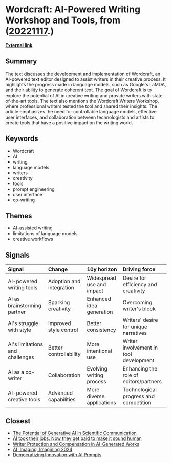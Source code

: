 # __Wordcraft: AI-Powered Writing Workshop and Tools__, from ([20221117](https://kghosh.substack.com/p/20221117).)

__[External link](https://wordcraft-writers-workshop.appspot.com/learn?utm_source=substack&utm_medium=email)__



## Summary

The text discusses the development and implementation of Wordcraft, an AI-powered text editor designed to assist writers in their creative process. It highlights the progress made in language models, such as Google's LaMDA, and their ability to generate coherent text. The goal of Wordcraft is to explore the potential of AI in creative writing and provide writers with state-of-the-art tools. The text also mentions the Wordcraft Writers Workshop, where professional writers tested the tool and shared their insights. The article emphasizes the need for controllable language models, effective user interfaces, and collaboration between technologists and artists to create tools that have a positive impact on the writing world.

## Keywords

* Wordcraft
* AI
* writing
* language models
* writers
* creativity
* tools
* prompt engineering
* user interface
* co-writing

## Themes

* AI-assisted writing
* limitations of language models
* creative workflows

## Signals

| Signal                          | Change                   | 10y horizon               | Driving force                          |
|:--------------------------------|:-------------------------|:--------------------------|:---------------------------------------|
| AI-powered writing tools        | Adoption and integration | Widespread use and impact | Desire for efficiency and creativity   |
| AI as brainstorming partner     | Sparking creativity      | Enhanced idea generation  | Overcoming writer's block              |
| AI's struggle with style        | Improved style control   | Better consistency        | Writers' desire for unique narratives  |
| AI's limitations and challenges | Better controllability   | More intentional use      | Writer involvement in tool development |
| AI as a co-writer               | Collaboration            | Evolving writing process  | Enhancing the role of editors/partners |
| AI-powered creative tools       | Advanced capabilities    | More diverse applications | Technological progress and competition |

## Closest

* [The Potential of Generative AI in Scientific Communication](60f3a64993d5e355561c59e5d641bec9)
* [AI took their jobs. Now they get paid to make it sound human](59af07f2473d3c7206db85369b4e563e)
* [Writer Protection and Compensation in AI-Generated Works](32f927ba9dd86866c45f72f407a2950e)
* [AI, Imaging, Imagining 2024](de89ae90257007a4fbb1a5c7a7dc82a5)
* [Democratizing Innovation with AI Prompts](d0726e79e1911eb62981138d30b7182a)